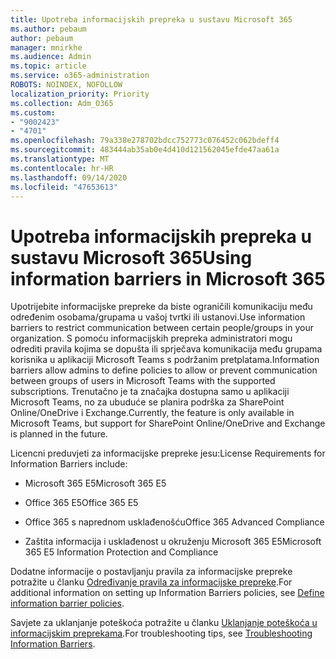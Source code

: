 ```yaml
---
title: Upotreba informacijskih prepreka u sustavu Microsoft 365
ms.author: pebaum
author: pebaum
manager: mnirkhe
ms.audience: Admin
ms.topic: article
ms.service: o365-administration
ROBOTS: NOINDEX, NOFOLLOW
localization_priority: Priority
ms.collection: Adm_O365
ms.custom:
- "9002423"
- "4701"
ms.openlocfilehash: 79a338e278702bdcc752773c076452c062bdeff4
ms.sourcegitcommit: 483444ab35ab0e4d410d121562045efde47aa61a
ms.translationtype: MT
ms.contentlocale: hr-HR
ms.lasthandoff: 09/14/2020
ms.locfileid: "47653613"
---
```

# <a name="using-information-barriers-in-microsoft-365"></a><span data-ttu-id="5d4b8-102">Upotreba informacijskih prepreka u sustavu Microsoft 365</span><span class="sxs-lookup"><span data-stu-id="5d4b8-102">Using information barriers in Microsoft 365</span></span>

<span data-ttu-id="5d4b8-103">Upotrijebite informacijske prepreke da biste ograničili komunikaciju među određenim osobama/grupama u vašoj tvrtki ili ustanovi.</span><span class="sxs-lookup"><span data-stu-id="5d4b8-103">Use information barriers to restrict communication between certain people/groups in your organization.</span></span> <span data-ttu-id="5d4b8-104">S pomoću informacijskih prepreka administratori mogu odrediti pravila kojima se dopušta ili sprječava komunikacija među grupama korisnika u aplikaciji Microsoft Teams s podržanim pretplatama.</span><span class="sxs-lookup"><span data-stu-id="5d4b8-104">Information barriers allow admins to define policies to allow or prevent communication between groups of users in Microsoft Teams with the supported subscriptions.</span></span>  <span data-ttu-id="5d4b8-105">Trenutačno je ta značajka dostupna samo u aplikaciji Microsoft Teams, no za ubuduće se planira podrška za SharePoint Online/OneDrive i Exchange.</span><span class="sxs-lookup"><span data-stu-id="5d4b8-105">Currently, the feature is only available in Microsoft Teams, but support for SharePoint Online/OneDrive and Exchange is planned in the future.</span></span>

<span data-ttu-id="5d4b8-106">Licencni preduvjeti za informacijske prepreke jesu:</span><span class="sxs-lookup"><span data-stu-id="5d4b8-106">License Requirements for Information Barriers include:</span></span>

- <span data-ttu-id="5d4b8-107">Microsoft 365 E5</span><span class="sxs-lookup"><span data-stu-id="5d4b8-107">Microsoft 365 E5</span></span>

- <span data-ttu-id="5d4b8-108">Office 365 E5</span><span class="sxs-lookup"><span data-stu-id="5d4b8-108">Office 365 E5</span></span>

- <span data-ttu-id="5d4b8-109">Office 365 s naprednom usklađenošću</span><span class="sxs-lookup"><span data-stu-id="5d4b8-109">Office 365 Advanced Compliance</span></span>

- <span data-ttu-id="5d4b8-110">Zaštita informacija i usklađenost u okruženju Microsoft 365 E5</span><span class="sxs-lookup"><span data-stu-id="5d4b8-110">Microsoft 365 E5 Information Protection and Compliance</span></span>

<span data-ttu-id="5d4b8-111">Dodatne informacije o postavljanju pravila za informacijske prepreke potražite u članku [Određivanje pravila za informacijske prepreke](https://docs.microsoft.com/microsoft-365/compliance/information-barriers-policies).</span><span class="sxs-lookup"><span data-stu-id="5d4b8-111">For additional information on setting up Information Barriers policies, see [Define information barrier policies](https://docs.microsoft.com/microsoft-365/compliance/information-barriers-policies).</span></span>

<span data-ttu-id="5d4b8-112">Savjete za uklanjanje poteškoća potražite u članku [Uklanjanje poteškoća u informacijskim preprekama](https://docs.microsoft.com/microsoft-365/compliance/information-barriers-troubleshooting).</span><span class="sxs-lookup"><span data-stu-id="5d4b8-112">For troubleshooting tips, see [Troubleshooting Information Barriers](https://docs.microsoft.com/microsoft-365/compliance/information-barriers-troubleshooting).</span></span>
